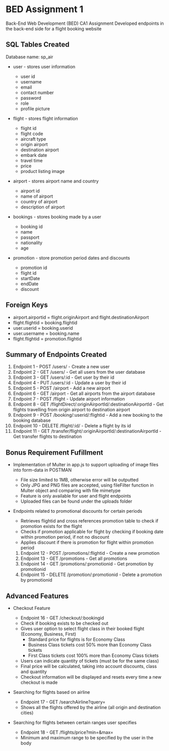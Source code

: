 # BED Assignment 1

Back-End Web Development (BED) CA1 Assignment
Developed endpoints in the back-end side for a flight booking website

## 

## SQL Tables Created

Database name: sp_air

- user - stores user information
  
  - user id
  - username
  - email
  - contact number
  - password
  - role
  - profile picture

- flight - stores flight information
  
  - flight id 
  - flight code
  - aircraft type
  - origin airport
  - destination airport
  - embark date
  - travel time
  - price
  - product listing image

- airport - stores airport name and country
  
  - airport id
  - name of airport
  - country of airport
  - description of airport

- bookings - stores booking made by a user
  
  - booking id
  - name
  - passport
  - nationality
  - age

- promotion - store promotion period dates and discounts
  
  - promotion id
  - flight id
  - startDate
  - endDate
  - discount

## Foreign Keys

- airport.airportid = flight.originAirport and flight.destinationAirport
- flight.flightid = booking.flightid
- user.userid = booking.userid
- user.username = booking.name
- flight.flightid = promotion.flightid

## Summary of Endpoints Created

1. Endpoint 1 - POST /users/ - Create a new user
2. Endpoint 2 - GET /users/ - Get all users from the user database
3. Endpoint 3 - GET /users/:id - Get user by their id
4. Endpoint 4 - PUT /users/:id - Update a user by their id
5. Endpoint 5 - POST /airport - Add a new airport
6. Endpoint 6 - GET /airport - Get all airports from the airport database
7. Endpoint 7 - POST /flight - Update airport information
8. Endpoint 8 - GET /flightDirect/:originAirportId/:destinationAirportId - Get flights travelling from origin airport to destination airport
9. Endpoint 9 - POST /booking/:userid/:flightid - Add a new booking to the booking database
10. Endpoint 10 - DELETE /flight/:id/ - Delete a flight by its id
11. Endpoint 11 - GET /transfer/flight/:originAirportId/:destinationAirportId - Get transfer flights to destination

## Bonus Requirement Fufillment

- Implementation of Multer in app.js to support uploading of image files into form-data in POSTMAN
  
  - File size limited to 1MB, otherwise error will be outputted
  - Only JPG and PNG files are accepted, using fileFilter function in Multer object and comparing with file mimetype
  - Feature is only available for user and flight endpoints
  - Uploaded files can be found under the uploads folder

- Endpoints related to promotional discounts for certain periods
  
  - Retrieves flightid and cross references promotion table to check if promotion exists for the flight
  - Checks if promotion applicable for flight by checking if booking date within promotion period, if not no discount
  - Applies discount if there is promotion for flight within promotion period
  1. Endpoint 12 - POST /promotions/:flightid - Create a new promotion
  2. Endpoint 13 - GET /promotions - Get all promotions
  3. Endpoint 14 - GET /promotions/:promotionid - Get promotion by promotionid
  4. Endpoint 15 - DELETE /promotion/:promotionid - Delete a promotion by promotionid

## Advanced Features

- Checkout Feature
  
  - Endpoint 16 - GET /checkout/:bookingid
  - Check if booking exists to be checked out
  - Gives user option to select flight class in their booked flight (Economy, Business, First)
    - Standard price for flights is for Economy Class
    - Business Class tickets cost 50% more than Economy Class tickets
    - First Class tickets cost 100% more than Economy Class tickets
  - Users can indicate quantity of tickets (must be for the same class)
  - Final price will be calculated, taking into account discounts, class and quantity
  - Checkout information will be displayed and resets every time a new checkout is made

- Searching for flights based on airline
  
  - Endpoint 17 - GET /searchAirline?query=
  - Shows all the flights offered by the airline (all origin and destination cities)

- Searching for flights between certain ranges user specifies
  
  - Endpoint 18 - GET /flights/price?min=&max=
  - Minimum and maximum range to be specified by the user in the body
